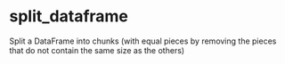 # split_dataframe
Split a DataFrame into chunks (with equal pieces by removing the pieces that do not contain the same size as the others)
